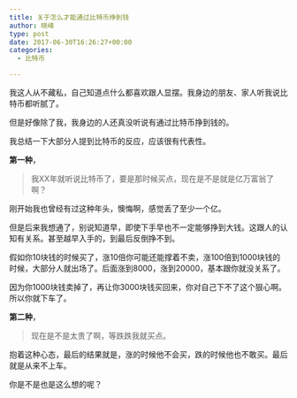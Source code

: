 ```yaml
---
title: 关于怎么才能通过比特币挣到钱
author: 晓峰
type: post
date: 2017-06-30T16:26:27+00:00
categories:
  - 比特币

---
```

我这人从不藏私，自己知道点什么都喜欢跟人显摆。我身边的朋友、家人听我说比特币都听腻了。

但是好像除了我，我身边的人还真没听说有通过比特币挣到钱的。
<!--more-->

我总结一下大部分人提到比特币的反应，应该很有代表性。

**第一种**，

> 我XX年就听说比特币了，要是那时候买点，现在是不是就是亿万富翁了啊？

刚开始我也曾经有过这种年头，懊悔啊，感觉丢了至少一个亿。

但是后来我想通了，别说知道早，即使下手早也不一定能够挣到大钱。这跟人的认知有关系。甚至越早入手的，到最后反倒挣不到。

假如你10块钱的时候买了，涨10倍你可能还能撑着不卖，涨100倍到1000块钱的时候，大部分人就出场了。后面涨到8000，涨到20000，基本跟你就没关系了。

因为你1000块钱卖掉了，再让你3000块钱买回来，你对自己下不了这个狠心啊。 所以你就下车了。

**第二种**，

> 现在是不是太贵了啊，等跌跌我就买点。

抱着这种心态，最后的结果就是，涨的时候他不会买，跌的时候他也不敢买。最后就是从来不上车。

你是不是也是这么想的呢？